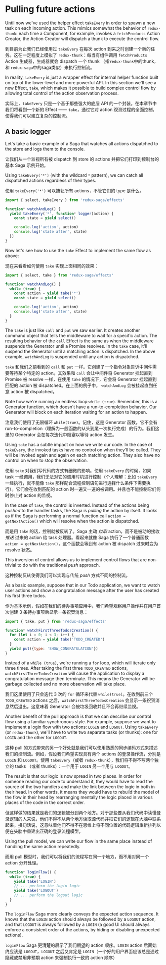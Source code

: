 # Pulling future actions

Until now we've used the helper effect `takeEvery` in order to spawn a new task on each incoming action. This mimics somewhat the behavior of `redux-thunk`: each time a Component, for example, invokes a `fetchProducts` Action Creator, the Action Creator will dispatch a thunk to execute the control flow.

到目前为止我们已经使用过 `takeEvery` 在每次 action 到来之时创建一个新的任务。这在一定程度上模拟了 `redux-thunk`：每当有组件调用 `fetchProducts` Action 生成器，生成器就会 dispatch 一个 thunk （指`redux-thunk`中的thunk，和 `redux-saga`中的saga类似）来执行控制流。

In reality, `takeEvery` is just a wrapper effect for internal helper function built on top of the lower-level and more powerful API. In this section we'll see a new Effect, `take`, which makes it possible to build complex control flow by allowing total control of the action observation process.

实际上，`takeEvery` 只是一个基于那些强大的底层 API 的一个封装。在本章节中我们将看到一个新的 Effect —— `take`，通过它对 action 观测过程的全面控制，使得我们可以建立复杂的控制流。


## A basic logger

Let's take a basic example of a Saga that watches all actions dispatched to the store and logs them to the console.

让我们从一个监视所有被 dispatch 到 store 的 actions 并把它们打印到控制台的基本 Saga 示例开始。

Using `takeEvery('*')` (with the wildcard `*` pattern), we can catch all dispatched actions regardless of their types.

使用 `takeEvery('*')` 可以捕获所有 actions，不管它们的 type 是什么。

```javascript
import { select, takeEvery } from 'redux-saga/effects'

function* watchAndLog() {
  yield takeEvery('*', function* logger(action) {
    const state = yield select()

    console.log('action', action)
    console.log('state after', state)
  })
}
```

Now let's see how to use the `take` Effect to implement the same flow as above:

现在来看看如何使用 `take` 实现上面相同的效果：

```javascript
import { select, take } from 'redux-saga/effects'

function* watchAndLog() {
  while (true) {
    const action = yield take('*')
    const state = yield select()

    console.log('action', action)
    console.log('state after', state)
  }
}
```

The `take` is just like `call` and `put` we saw earlier. It creates another command object that tells the middleware to wait for a specific action. The resulting behavior of the `call` Effect is the same as when the middleware suspends the Generator until a Promise resolves. In the `take` case, it'll suspend the Generator until a matching action is dispatched. In the above example, `watchAndLog` is suspended until any action is dispatched.

`take` 和我们之前看到的 `call` 和 `put` 一样。它创建了一个指令对象告诉中间件需要等待某个特定的 action。其效果和 `call` 会让中间件将 Generator 挂起直到 Promise 被 resolve 一样，在使用 `take` 的情况下，它会将 Generator 挂起直到匹配的 action 被 dispatched。在上面的例子中， `watchAndLog` 会被挂起直到任意 action 被 dispatched。

Note how we're running an endless loop `while (true)`. Remember, this is a Generator function, which doesn't have a run-to-completion behavior. Our Generator will block on each iteration waiting for an action to happen.

注意我们使用了无限循环 `while(true)`。记住，这是 Generator 函数，它不会有 run-to-completion（理解为一般函数的从头到尾一次执行完成）的行为。我们这里的 Generator 会在每次迭代中阻塞以等待 action 发生。

Using `take` has a subtle impact on how we write our code. In the case of `takeEvery`, the invoked tasks have no control on when they'll be called. They will be invoked again and again on each matching action. They also have no control on when to stop the observation.

使用 `take` 对我们写代码的方式有细微的影响。使用 `takeEvery` 的时候，如果 task 一经调用，我们无法对它的调用时机进行控制（个人理解：比如 `takeEvery` 一经执行，就不能像 `take` 那样配合流程控制语句进行选择什么条件下需要执行）。它们会在收到匹配的 action 时一遍又一遍的被调用。并且也不能控制它们何时停止对 action 的监视。

In the case of `take`, the control is inverted. Instead of the actions being *pushed* to the handler tasks, the Saga is *pulling* the action by itself. It looks as if the Saga is performing a normal function call `action = getNextAction()` which will resolve when the action is dispatched.

而是用 `take` 的话，控制就被反转了。Saga 主动 *拉取* action，而不是被动的接收 *推送* 过来的 action 给 task 处理器。看起来就像 Saga 执行了一个普通函数 `action = getNextAction()`，这个函数会等到有 action 被 dispatch 过来时变为 resolve 状态。

This inversion of control allows us to implement control flows that are non-trivial to do with the traditional *push* approach.

这种控制反转使得我们可以实现与传统 *push* 方式不同的控制流。

As a basic example, suppose that in our Todo application, we want to watch user actions and show a congratulation message after the user has created his first three todos.

作为基本示例，假如在我们的待办事项应用中，我们希望观察用户操作并在用户首次创建 3 条待办事项后显示一条祝贺消息：

```javascript
import { take, put } from 'redux-saga/effects'

function* watchFirstThreeTodosCreation() {
  for (let i = 0; i < 3; i++) {
    const action = yield take('TODO_CREATED')
  }
  yield put({type: 'SHOW_CONGRATULATION'})
}
```

Instead of a `while (true)`, we're running a `for` loop, which will iterate only three times. After taking the first three `TODO_CREATED` actions, `watchFirstThreeTodosCreation` will cause the application to display a congratulation message then terminate. This means the Generator will be garbage collected and no more observation will take place.

我们这里使用了只会迭代 3 次的 `for` 循环来代替 `while(true)`。在收到前三个 `TODO_CREATED` actions 之后，`watchFirstThreeTodosCreation` 会显示一条祝贺消息然后退出。这意味着 Generator 会被垃圾回收并且不会再继续监视。

Another benefit of the pull approach is that we can describe our control flow using a familiar synchronous style. For example, suppose we want to implement a login flow with two actions: `LOGIN` and `LOGOUT`. Using `takeEvery` (or `redux-thunk`), we'll have to write two separate tasks (or thunks): one for `LOGIN` and the other for `LOGOUT`.

这种 pull 的方式带来的另一个好处就是我们可以使用熟悉的同步编码方式来描述我们的控制流。例如，假设我们希望实现具有两个 actions 的登录操作流，分别是 `LOGIN` 和 `LOGOUT`。使用 `takeEvery`（或者 `redux-thunk`），我们将不得不写两个独立的 tasks （或者 thunks）：一个用于 `LOGIN` 另一个用与 `LOGOUT`。

The result is that our logic is now spread in two places. In order for someone reading our code to understand it, they would have to read the source of the two handlers and make the link between the logic in both in their head. In other words, it means they would have to rebuild the model of the flow in their head by rearranging mentally the logic placed in various places of the code in the correct order.

但这样做的结果就是我们的逻辑被分到两个地方。对于那些要从我们代码中读懂登录逻辑的人来说，他们不得不从两个地方读取源代码并把它们的逻辑在大脑中联系起来。换句话说，这意味着他们不得不在思维上将不同位置的代码逻辑重新排列以便在头脑中重建出正确的登录流程模型。

Using the pull model, we can write our flow in the same place instead of handling the same action repeatedly.

而用 pull 模型时，我们可以将我们的流程写在同一个地方，而不用对同一个 action 分开处理。

```javascript
function* loginFlow() {
  while (true) {
    yield take('LOGIN')
    // ... perform the login logic
    yield take('LOGOUT')
    // ... perform the logout logic
  }
}
```

The `loginFlow` Saga more clearly conveys the expected action sequence. It knows that the `LOGIN` action should always be followed by a `LOGOUT` action, and that `LOGOUT` is always followed by a `LOGIN` (a good UI should always enforce a consistent order of the actions, by hiding or disabling unexpected actions).

`loginFlow` Saga 更清楚的展示了我们期望的 action 顺序。`LOGIN` action 后面始终应该是 `LOGOUT`，`LOGOUT` 之后又肯定是 `LOGIN`（一个好的用户界面应该总是通过隐藏或禁用非预期 action 来强制执行一致的 action 顺序）